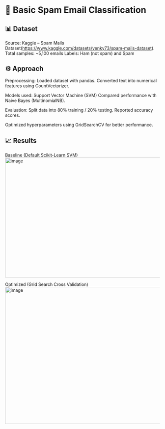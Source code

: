 # 📧 Basic Spam Email Classification
 ## 📊 Dataset
 Source: Kaggle – Spam Mails Dataset(https://www.kaggle.com/datasets/venky73/spam-mails-dataset).
 Total samples: ~5,100 emails
 Labels: Ham (not spam) and Spam
 
 ## ⚙️ Approach
 Preprocessing: 
  Loaded dataset with pandas.
  Converted text into numerical features using CountVectorizer.
 
 Models used: 
  Support Vector Machine (SVM)
  Compared performance with Naive Bayes (MultinomialNB).

 Evaluation: 
  Split data into 80% training / 20% testing.
  Reported accuracy scores.

Optimized hyperparameters using GridSearchCV for better performance.

## 📈 Results
 Baseline (Default Scikit-Learn SVM)
<img width="770" height="391" alt="image" src="https://github.com/user-attachments/assets/e2136a32-c517-4332-ac5f-828537231199" />

 Optimized (Grid Search Cross Validation)
<img width="754" height="447" alt="image" src="https://github.com/user-attachments/assets/9f2df343-0352-4440-ba8d-21a96752f91b" />
